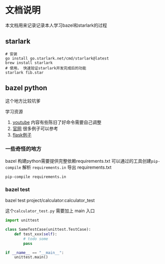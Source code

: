 # 文档说明

本文档用来记录记录本人学习bazel和starlark的过程

## starlark

```shell
# 安装
go install go.starlark.net/cmd/starlark@latest
brew install starlark
# 使用， 快速验证starlark开发完成后的功能
starlark fib.star
```

## bazel python

这个地方比较坑爹

学习资源

1. [youtube](https://www.youtube.com/watch?v=8P3m1-U7v0k&list=PLdk2EmelRVLovmSToc_DK7F1DV_ZEljbx&index=2) 内容有些陈旧了好命令需要自己调整
2. [官网](https://github.com/bazel-contrib/rules_python/tree/main) 很多例子可以参考
3. [flask例子](https://github.com/alwaysprep/bazel-flask-example/blob/master/3rdparty/python/requirements.txt)


### 一些奇怪的地方

bazel 构建python需要提供完整依赖requirements.txt 可以通过的工具创建`pip-compile` 解析 `requirements.in` 导出 requirements.txt

```shell
pip-compile requirements.in
```

### bazel test 

bazel test project/calculator:calculator_test

这个`calculator_test.py`  需要加上 main 入口

```python
import unittest

class SameTestCase(unittest.TestCase):
    def test_xxx(self):
        # todo some
        pass

if __name__ == "__main__":
    unittest.main()
```
